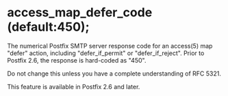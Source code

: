 # access_map_defer_code (default:450); 


The numerical Postfix SMTP server response code for
an access(5) map "defer" action, including "defer_if_permit"
or "defer_if_reject". Prior to Postfix 2.6, the response
is hard-coded as "450".



Do not change this unless you have a complete understanding of RFC 5321.



This feature is available in Postfix 2.6 and later.



